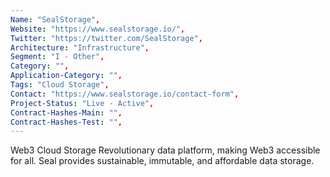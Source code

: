```yaml
---
Name: "SealStorage",
Website: "https://www.sealstorage.io/",
Twitter: "https://twitter.com/SealStorage",
Architecture: "Infrastructure",
Segment: "I - Other",
Category: "",
Application-Category: "",
Tags: "Cloud Storage",
Contact: "https://www.sealstorage.io/contact-form",
Project-Status: "Live - Active",
Contract-Hashes-Main: "",
Contract-Hashes-Test: "",
---
```

<!--lang:en--> 
Web3 Cloud Storage 
Revolutionary data platform, making Web3 accessible for all.
Seal provides sustainable, immutable, and affordable data storage.
<!--lang:es--] 
Almacenamiento en la nube Web3
Plataforma de datos revolucionaria que hace que Web3 sea accesible para todos.
Seal proporciona almacenamiento de datos sostenible, inmutable y asequible.
<!--lang:de--] 
Web3-Cloud-Speicher
Revolutionäre Datenplattform, die Web3 für alle zugänglich macht.
Seal bietet nachhaltige, unveränderliche und erschwingliche Datenspeicherung.
<!--lang:fr--] 
Stockage en nuage Web3
Plateforme de données révolutionnaire, rendant le Web3 accessible à tous.
Seal fournit un stockage de données durable, immuable et abordable.
<!--lang:pl--] 
Przechowywanie w chmurze Web3
Rewolucyjna platforma danych, dzięki której Web3 jest dostępny dla wszystkich.
Seal zapewnia zrównoważone, niezmienne i niedrogie przechowywanie danych.
<!--lang:uk--] 
Хмарне сховище Web3
Революційна платформа даних, яка робить Web3 доступним для всіх.
Seal забезпечує стійке, незмінне та доступне зберігання даних.
[!--lang:*-->  

